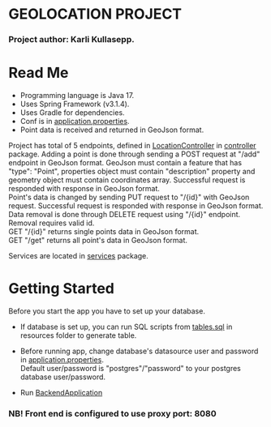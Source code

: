# GEOLOCATION PROJECT

### Project author: Karli Kullasepp.

# Read Me

* Programming language is Java 17.
* Uses Spring Framework (v3.1.4).
* Uses Gradle for dependencies.
* Conf is in [application.properties](src/main/resources/application.properties).
* Point data is received and returned in GeoJson format.

Project has total of 5 endpoints, defined
in [LocationController](src/main/java/com/locator/backend/controllers/LocationController.java)
in [controller](src/main/java/com/locator/backend/controllers) package.
Adding a point is done through sending a POST request at "/add" endpoint in GeoJson format.
GeoJson must contain a feature that has "type": "Point", properties object must contain "description" property and
geometry object must contain coordinates array.
Successful request is responded with response in GeoJson format. <br/>
Point's data is changed by sending PUT request to "/{id}" with GeoJson request.
Successful request is responded with response in GeoJson format. <br/>
Data removal is done through DELETE request using "/{id}" endpoint. Removal requires valid id. <br/>
GET "/{id}" returns single points data in GeoJson format. <br/>
GET "/get" returns all point's data in GeoJson format.

Services are located in [services](src/main/java/com/locator/backend/services) package.

# Getting Started

Before you start the app you have to set up your database.

* If database is set up, you can run SQL scripts from [tables.sql](src/main/resources/tables.sql) in resources
  folder to generate table.

* Before running app, change database's datasource user and password
  in [application.properties](src/main/resources/application.properties). <br/>
Default user/password is "postgres"/"password" to your postgres database user/password.

* Run [BackendApplication](src/main/java/com/locator/backend/BackendApplication.java)

### NB! Front end is configured to use proxy port: 8080
